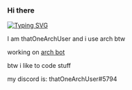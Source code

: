 ### Hi there

[![Typing SVG](https://readme-typing-svg.herokuapp.com?color=%2336BCF7&lines=You+can+dm+me+in+discord;Btw+i+use+arch;Developer+of+arch+bot)](https://discord.gg/aw4AcZys6p)

I am thatOneArchUser and i use arch btw

working on [arch bot](https://top.gg/bot/859869941535997972)

btw i like to code stuff

my discord is: thatOneArchUser#5794

